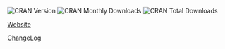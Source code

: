 ![][cran version]
![][cran monthly downloads]
![][cran total downloads]

[cran version]: http://www.r-pkg.org/badges/version/QuantTools "CRAN Version"
[cran monthly downloads]: http://cranlogs.r-pkg.org/badges/QuantTools "CRAN Monthly Downloads"
[cran total downloads]: http://cranlogs.r-pkg.org/badges/grand-total/QuantTools?color=yellowgreen "CRAN Total Downloads"

[Website](https://quanttools.bitbucket.io)

[ChangeLog](https://bitbucket.org/quanttools/quanttools/src/5c9d1e3eaf6a3da3e4ce51596609a72db78d5545/NEWS.md)
